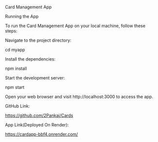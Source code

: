Card Management App


Running the App

To run the Card Management App on your local machine, follow these steps:


Navigate to the project directory:

cd myapp

Install the dependencies:

npm install

Start the development server:

npm start

Open your web browser and visit http://localhost:3000 to access the app.

GitHub Link:

https://github.com/2Pankaj/Cards

App Link(Deployed On Render):

https://cardapp-bbf4.onrender.com/
